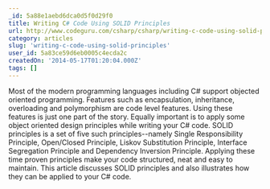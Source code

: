 ```yaml
---
_id: 5a88e1aebd6dca0d5f0d29f0
title: Writing C# Code Using SOLID Principles
url: http://www.codeguru.com/csharp/csharp/writing-c-code-using-solid-principles.htm
category: articles
slug: 'writing-c-code-using-solid-principles'
user_id: 5a83ce59d6eb0005c4ecda2c
createdOn: '2014-05-17T01:20:04.000Z'
tags: []
---
```


Most of the modern programming languages including C# support objected oriented programming. Features such as encapsulation, inheritance, overloading and polymorphism are code level features. Using these features is just one part of the story. Equally important is to apply some object oriented design principles while writing your C# code. SOLID principles is a set of five such principles--namely Single Responsibility Principle, Open/Closed Principle, Liskov Substitution Principle, Interface Segregation Principle and Dependency Inversion Principle. Applying these time proven principles make your code structured, neat and easy to maintain. This article discusses SOLID principles and also illustrates how they can be applied to your C# code.
